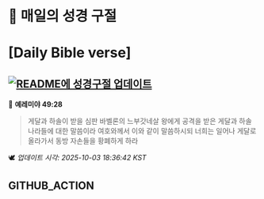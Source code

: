 # 🙏 매일의 성경 구절
# [Daily Bible verse]
## [![README에 성경구절 업데이트](https://github.com/DONGSUKA/first_test/actions/workflows/update-readme-bible.yml/badge.svg)](https://github.com/DONGSUKA/first_test/actions/workflows/update-readme-bible.yml)
<!-- START_BIBLE_VERSE -->
📖 **예레미야 49:28**
> 게달과 하솔이 받을 심판 바벨론의 느부갓네살 왕에게 공격을 받은 게달과 하솔 나라들에 대한 말씀이라 여호와께서 이와 같이 말씀하시되 너희는 일어나 게달로 올라가서 동방 자손들을 황폐하게 하라

🕊️ _업데이트 시각: 2025-10-03 18:36:42 KST_
  <!-- END_BIBLE_VERSE -->
## GITHUB_ACTION
